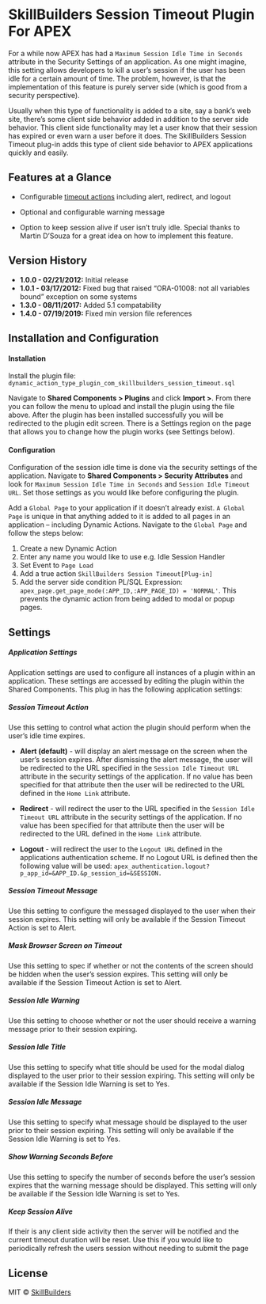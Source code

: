 # SkillBuilders Session Timeout Plugin For APEX
For a while now APEX has had a `Maximum Session Idle Time in Seconds` attribute in the Security Settings of an application. As one might imagine, this setting allows developers to kill a user’s session if the user has been idle for a certain amount of time. The problem, however, is that the implementation of this feature is purely server side (which is good from a security perspective).


Usually when this type of functionality is added to a site, say a bank’s web site, there’s some client side behavior added in addition to the server side behavior. This client side functionality may let a user know that their session has expired or even warn a user before it does. The SkillBuilders Session Timeout plug-in adds this type of client side behavior to APEX applications quickly and easily.

## Features at a Glance

- Configurable [timeout actions](#session-timeout-action) including alert, redirect, and logout


- Optional and configurable warning message
- Option to keep session alive if user isn’t truly idle. Special thanks to Martin D’Souza for a great idea on how to implement this feature.

## Version History

- **1.0.0 - 02/21/2012:** Initial release
- **1.0.1 - 03/17/2012:** Fixed bug that raised “ORA-01008: not all variables bound” exception on some systems
- **1.3.0 - 08/11/2017:** Added 5.1 compatability
- **1.4.0 - 07/19/2019:** Fixed min version file references   

## Installation and Configuration

#### Installation

Install the plugin file: `dynamic_action_type_plugin_com_skillbuilders_session_timeout.sql`

Navigate to **Shared Components > Plugins** and click **Import >**. From there you can follow the menu to upload and install the plugin using the file above. After the plugin has been installed successfully you will be redirected to the plugin edit screen. There is a Settings region on the page that allows you to change how the plugin works (see Settings below).

#### Configuration

Configuration of the session idle time is done via the security settings of the application. Navigate to **Shared Components > Security Attributes** and look for `Maximum Session Idle Time in Seconds` and `Session Idle Timeout URL`. Set those settings as you would like before configuring the plugin.

Add a `Global Page` to your application if it doesn’t already exist. `A Global Page` is unique in that anything added to it is added to all pages in an application – including Dynamic Actions. Navigate to the `Global Page` and follow the steps below:

1. Create a new Dynamic Action
1. Enter any name you would like to use e.g. Idle Session Handler
1. Set Event to `Page Load`
1. Add a true action `SkillBuilders Session Timeout[Plug-in]`
1. Add the server side condition PL/SQL Expression: `apex_page.get_page_mode(:APP_ID,:APP_PAGE_ID) = 'NORMAL'`. This prevents the dynamic action from being added to modal or popup pages.


## Settings

##### Application Settings
Application settings are used to configure all instances of a plugin within an application. These settings are accessed by editing the plugin within the Shared Components. This plug in has the following application settings:

##### Session Timeout Action

Use this setting to control what action the plugin should perform when the user’s idle time expires.

* **Alert (default)** - will display an alert message on the screen when the user’s session expires. After dismissing the alert message, the user will be redirected to the URL specified in the `Session Idle Timeout URL` attribute in the security settings of the application.
 If no value has been specified for that attribute then the user will be redirected to the URL defined in the `Home Link` attribute.

* **Redirect** - will redirect the user to the URL specified in the `Session Idle Timeout URL` attribute in the security settings of the application. If no value has been specified for that attribute then the user will be redirected to the URL defined in the `Home Link` attribute.

* **Logout** - will redirect the user to the `Logout URL` defined in the applications authentication scheme.  If no Logout URL is defined then the following value will be used: `apex_authentication.logout?p_app_id=&APP_ID.&p_session_id=&SESSION.`

##### Session Timeout Message

Use this setting to configure the messaged displayed to the user when their session expires. This setting will only be available if the Session Timeout Action is set to Alert.

##### Mask Browser Screen on Timeout

Use this setting to spec if whether or not the contents of the screen should be hidden when the user’s session expires. This setting will only be available if the Session Timeout Action is set to Alert.

##### Session Idle Warning

Use this setting to choose whether or not the user should receive a warning message prior to their session expiring.

##### Session Idle Title

Use this setting to specify what title should be used for the modal dialog displayed to the user prior to their session expiring. This setting will only be available if the Session Idle Warning is set to Yes.

##### Session Idle Message

Use this setting to specify what message should be displayed to the user prior to their session expiring. This setting will only be available if the Session Idle Warning is set to Yes.

##### Show Warning Seconds Before

Use this setting to specify the number of seconds before the user’s session expires that the warning message should be displayed. This setting will only be available if the Session Idle Warning is set to Yes.

##### Keep Session Alive

If their is any client side activity then the server will be notified and the current timeout duration will be reset. Use this if you would like to periodically refresh the users session without needing to submit the page

## License
MIT © [SkillBuilders](http://skillbuilders.com)
